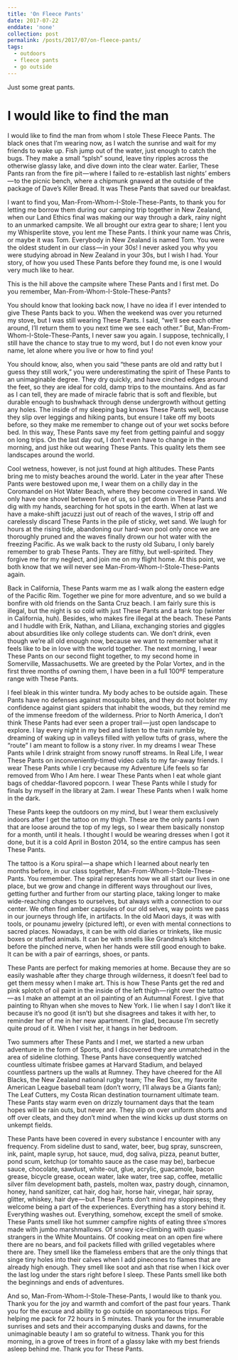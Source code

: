 ```yaml
---
title: 'On Fleece Pants'
date: 2017-07-22
enddate: 'none'
collection: post
permalink: /posts/2017/07/on-fleece-pants/
tags:
  - outdoors
  - fleece pants
  - go outside
---
```


Just some great pants. 

I would like to find the man
=======
I would like to find the man from whom I stole These Fleece Pants. The black ones that I’m wearing now, as I watch the sunrise and wait for my friends to wake up. Fish jump out of the water, just enough to catch the bugs. They make a small “splsh” sound, leave tiny ripples across the otherwise glassy lake, and dive down into the clear water. Earlier, These Pants ran from the fire pit — where I failed to re-establish last nights’ embers — to the picnic bench, where a chipmunk gnawed at the outside of the package of Dave’s Killer Bread. It was These Pants that saved our breakfast.

I want to find you, Man-From-Whom-I-Stole-These-Pants, to thank you for letting me borrow them during our camping trip together in New Zealand, when our Land Ethics final was making our way through a dark, rainy night to an unmarked campsite. We all brought our extra gear to share; I lent you my Whisperlite stove, you lent me These Pants. I think your name was Chris, or maybe it was Tom. Everybody in New Zealand is named Tom. You were the oldest student in our class — in your 30s! I never asked you why you were studying abroad in New Zealand in your 30s, but I wish I had. Your story, of how you used These Pants before they found me, is one I would very much like to hear.

This is the hill above the campsite where These Pants and I first met. Do you remember, Man-From-Whom-I-Stole-These-Pants?

You should know that looking back now, I have no idea if I ever intended to give These Pants back to you. When the weekend was over you returned my stove, but I was still wearing These Pants. I said, “we’ll see each other around, I’ll return them to you next time we see each other.” But, Man-From-Whom-I-Stole-These-Pants, I never saw you again. I suppose, technically, I still have the chance to stay true to my word, but I do not even know your name, let alone where you live or how to find you!

You should know, also, when you said “these pants are old and ratty but I guess they still work,” you were underestimating the spirit of These Pants to an unimaginable degree. They dry quickly, and have cinched edges around the feet, so they are ideal for cold, damp trips to the mountains. And as far as I can tell, they are made of miracle fabric that is soft and flexible, but durable enough to bushwhack through dense undergrowth without getting any holes. The inside of my sleeping bag knows These Pants well, because they slip over leggings and hiking pants, but ensure I take off my boots before, so they make me remember to change out of your wet socks before bed. In this way, These Pants save my feet from getting painful and soggy on long trips. On the last day out, I don’t even have to change in the morning, and just hike out wearing These Pants. This quality lets them see landscapes around the world.

<!-- Not pictured: These Pants -->

Cool wetness, however, is not just found at high altitudes. These Pants bring me to misty beaches around the world. Later in the year after These Pants were bestowed upon me, I wear them on a chilly day in the Coromandel on Hot Water Beach, where they become covered in sand. We only have one shovel between five of us, so I get down in These Pants and dig with my hands, searching for hot spots in the earth. When at last we have a make-shift jacuzzi just out of reach of the waves, I strip off and carelessly discard These Pants in the pile of sticky, wet sand. We laugh for hours at the rising tide, abandoning our hard-won pool only once we are thoroughly pruned and the waves finally drown our hot water with the freezing Pacific. As we walk back to the rusty old Subaru, I only barely remember to grab These Pants. They are filthy, but well-spirited. They forgive me for my neglect, and join me on my flight home. At this point, we both know that we will never see Man-From-Whom-I-Stole-These-Pants again.

Back in California, These Pants warm me as I walk along the eastern edge of the Pacific Rim. Together we pine for more adventure, and so we build a bonfire with old friends on the Santa Cruz beach. I am fairly sure this is illegal, but the night is so cold with just These Pants and a tank top (winter in California, huh). Besides, who makes fire illegal at the beach. These Pants and I huddle with Erik, Nathan, and Liliana, exchanging stories and giggles about absurdities like only college students can. We don’t drink, even though we’re all old enough now, because we want to remember what it feels like to be in love with the world together. The next morning, I wear These Pants on our second flight together, to my second home in Somerville, Massachusetts. We are greeted by the Polar Vortex, and in the first three months of owning them, I have been in a full 100ºF temperature range with These Pants.

<!-- These Pants on the Routeburn Track -->

I feel bleak in this winter tundra. My body aches to be outside again. These Pants have no defenses against mosquito bites, and they do not bolster my confidence against giant spiders that inhabit the woods, but they remind me of the immense freedom of the wilderness. Prior to North America, I don’t think These Pants had ever seen a proper trail — just open landscape to explore. I lay every night in my bed and listen to the train rumble by, dreaming of waking up in valleys filled with yellow tufts of grass, where the “route” I am meant to follow is a stony river. In my dreams I wear These Pants while I drink straight from snowy runoff streams. In Real Life, I wear These Pants on inconveniently-timed video calls to my far-away friends. I wear These Pants while I cry because my Adventure Life feels so far removed from Who I Am here. I wear These Pants when I eat whole giant bags of cheddar-flavored popcorn. I wear These Pants while I study for finals by myself in the library at 2am. I wear These Pants when I walk home in the dark.

<!-- Not Pictured: These Pants -->

These Pants keep the outdoors on my mind, but I wear them exclusively indoors after I get the tattoo on my thigh. These are the only pants I own that are loose around the top of my legs, so I wear them basically nonstop for a month, until it heals. I thought I would be wearing dresses when I got it done, but it is a cold April in Boston 2014, so the entire campus has seen These Pants.

<!-- This is the picture I brought that the artist traced onto my leg. Now it’s immortalized right next to the patch of freckles on my left thigh. -->

The tattoo is a Koru spiral — a shape which I learned about nearly ten months before, in our class together, Man-From-Whom-I-Stole-These-Pants. You remember. The spiral represents how we all start our lives in one place, but we grow and change in different ways throughout our lives, getting further and further from our starting place, taking longer to make wide-reaching changes to ourselves, but always with a connection to our center. We often find amber capsules of our old selves, way points we pass in our journeys through life, in artifacts. In the old Maori days, it was with tools, or pounamu jewelry (pictured left), or even with mental connections to sacred places. Nowadays, it can be with old diaries or trinkets, like music boxes or stuffed animals. It can be with smells like Grandma’s kitchen before the pinched nerve, when her hands were still good enough to bake. It can be with a pair of earrings, shoes, or pants.

These Pants are perfect for making memories at home. Because they are so easily washable after they charge through wilderness, it doesn’t feel bad to get them messy when I make art. This is how These Pants get the red and pink splotch of oil paint in the inside of the left thigh — right over the tattoo — as I make an attempt at an oil painting of an Autumnal Forest. I give that painting to Rhyan when she moves to New York. I lie when I say I don’t like it because it’s no good (it isn’t) but she disagrees and takes it with her, to reminder her of me in her new apartment. I’m glad, because I’m secretly quite proud of it. When I visit her, it hangs in her bedroom.

<!-- In this photo, but not visible: These Pants -->

Two summers after These Pants and I met, we started a new urban adventure in the form of Sports, and I discovered they are unmatched in the area of sideline clothing. These Pants have consequently watched countless ultimate frisbee games at Harvard Stadium, and belayed countless partners up the walls at Rumney. They have cheered for the All Blacks, the New Zealand national rugby team; The Red Sox, my favorite American League baseball team (don’t worry, I’ll always be a Giants fan); The Leaf Cutters, my Costa Rican destination tournament ultimate team. These Pants stay warm even on drizzly tournament days that the team hopes will be rain outs, but never are. They slip on over uniform shorts and off over cleats, and they don’t mind when the wind kicks up dust storms on unkempt fields.

<!-- Our campsite last night. These Pants blocked by a very exciting bell pepper. -->

These Pants have been covered in every substance I encounter with any frequency. From sideline dust to sand, water, beer, bug spray, sunscreen, ink, paint, maple syrup, hot sauce, mud, dog saliva, pizza, peanut butter, pond scum, ketchup (or tomahto sauce as the case may be), barbecue sauce, chocolate, sawdust, white-out, glue, acrylic, guacamole, bacon grease, bicycle grease, ocean water, lake water, tree sap, coffee, metallic silver film development bath, pastels, molten wax, pastry dough, cinnamon, honey, hand sanitizer, cat hair, dog hair, horse hair, vinegar, hair spray, glitter, whiskey, hair dye — but These Pants don’t mind my sloppiness; they welcome being a part of the experiences. Everything has a story behind it. Everything washes out. Everything, somehow, except the smell of smoke. These Pants smell like hot summer campfire nights of eating three s’mores made with jumbo marshmallows. Of snowy ice-climbing with quasi-strangers in the White Mountains. Of cooking meat on an open fire where there are no bears, and foil packets filled with grilled vegetables where there are. They smell like the flameless embers that are the only things that singe tiny holes into their calves when I add pinecones to flames that are already high enough. They smell like soot and ash that rise when I kick over the last log under the stars right before I sleep. These Pants smell like both the beginnings and ends of adventures.

And so, Man-From-Whom-I-Stole-These-Pants, I would like to thank you. Thank you for the joy and warmth and comfort of the past four years. Thank you for the excuse and ability to go outside on spontaneous trips. For helping me pack for 72 hours in 5 minutes. Thank you for the innumerable sunrises and sets and their accompanying dusks and dawns, for the unimaginable beauty I am so grateful to witness. Thank you for this morning, in a grove of trees in front of a glassy lake with my best friends asleep behind me. Thank you for These Pants.